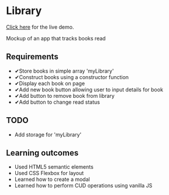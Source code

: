 # Library
[Click here](https://jylmarcus.github.io/Library/) for the live demo.

 Mockup of an app that tracks books read

 ## Requirements
 * ✔Store books in simple array 'myLibrary'
 * ✔Construct books using a constructor function
 * ✔Display each book on page
 * ✔Add new book button allowing user to input details for book
 * ✔Add button to remove book from library
 * ✔Add button to change read status

 ## TODO
 * Add storage for 'myLibrary'

 ## Learning outcomes
 * Used HTML5 semantic elements
 * Used CSS Flexbox for layout
 * Learned how to create a modal
 * Learned how to perform CUD operations using vanilla JS

